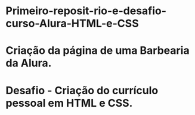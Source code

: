 # Primeiro-reposit-rio-e-desafio-curso-Alura-HTML-e-CSS
# Criação da página de uma Barbearia da Alura.
# Desafio - Criação do currículo pessoal em HTML e CSS.
